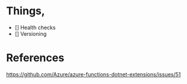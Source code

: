 ﻿# Things,

- [] Health checks
- [] Versioning




# References
https://github.com/Azure/azure-functions-dotnet-extensions/issues/51